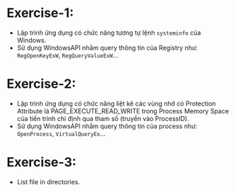 # Exercise-1:
- Lập trình ứng dụng có chức năng tương tự lệnh `systeminfo` của Windows.
- Sử dụng WindowsAPI nhằm query thông tin của Registry như: `RegOpenKeyExW`, `RegQueryValueExW`...
# Exercise-2:
- Lập trình ứng dụng có chức năng liệt kê các vùng nhớ có Protection Attribute là PAGE_EXECUTE_READ_WRITE trong Process Memory Space của tiến trình chỉ định qua tham số (truyền vào ProcessID).
- Sử dụng WindowsAPI nhằm query thông tin của process như: `OpenProcess`, `VirtualQueryEx`...
# Exercise-3:
- List file in directories.